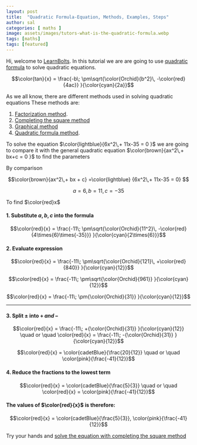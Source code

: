 ```yaml
---
layout: post
title:  "Quadratic Formula-Equation, Methods, Examples, Steps"
author: sal
categories: [ maths ]
image: assets/images/tutors-what-is-the-quadratic-formula.webp
tags: [maths]
tags: [featured]
---
```

Hi, welcome to [LearnBolts](../index.html). In this tutorial we are are going to use [quadratic formula](../quadratic-formula/) to solve quadratic equations.

$$\color{tan}{x} = \frac{-b\; \pm\sqrt{\color{Orchid}{b^2}\, -\color{red}{4ac}} }{\color{cyan}{2a}}$$

As we all know, there are different methods used in solving quadratic equations
These methods are:
1. [Factorization method]().
2. [Completing the square method](../completing-the-square)
3. [Graphical method](https://www.nagwa.com/en/explainers/612170817959/)
4. [Quadratic formula method](../quadratic-formula/).

To solve the equation $\color{lightblue}{6x^2\,+ 11x-35 = 0 }$ we are going to compare it with the general quadratic equation $\color{brown}{ax^2\,+ bx+c = 0 }$ to find the parameters

By comparison

$$\color{brown}{ax^2\,+ bx + c} =\color{lightblue} {6x^2\,+ 11x-35 = 0} $$

$$a = 6,\, b = 11, c = -35 $$

To find $\color{red}x$

#### 1. Substitute $a, b, c$ into the formula

$$\color{red}{x} = \frac{-11\; \pm\sqrt{\color{Orchid}{11^2}\, -\color{red}{4\times{6}\times{-35}}} }{\color{cyan}{2\times{6}}}$$

#### 2. Evaluate expression

$$\color{red}{x} = \frac{-11\; \pm\sqrt{\color{Orchid}{121}\, +\color{red}{840}} }{\color{cyan}{12}}$$

$$\color{red}{x} = \frac{-11\; \pm\sqrt{\color{Orchid}{961}} }{\color{cyan}{12}}$$

$$\color{red}{x} = \frac{-11\; \pm{\color{Orchid}{31}} }{\color{cyan}{12}}$$

<hr>

#### 3. Split $\pm$ into $+\, and\, -$

$$\color{red}{x} = \frac{-11\; +{\color{Orchid}{31}} }{\color{cyan}{12}}
\quad or \quad
\color{red}{x} = \frac{-11\; -{\color{Orchid}{31}} }{\color{cyan}{12}}$$

$$\color{red}{x} = \color{cadetBlue}{\frac{20}{12}}
\quad or \quad \color{pink}{\frac{-41}{12}}$$

#### 4. Reduce the fractions to the lowest term 

$$\color{red}{x} = \color{cadetBlue}{\frac{5}{3}}
 \quad or \quad
  \color{red}{x} = \color{pink}{\frac{-41}{12}}$$


#### The values of $\color{red}{x}$ is therefore:

$$\color{red}{x} = \color{cadetBlue}{\frac{5}{3}},  \color{pink}{\frac{-41}{12}}$$

Try your hands and [solve the equation with completing the square method](../completing-the-square/)